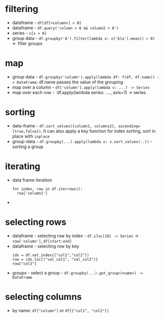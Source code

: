 # filtering
 * dataframe - `df[df[<column>] > 0]`
 * dataframe - `df.query('column > 0 && column2 < 0')`
 * series - `s[s > 0]`
 * group data - `df.groupby('A').filter(lambda x: x['bla'].mean() > 0)` <- filter groups

# map
 * group data - `df.groupby('column').apply(lambda df: f(df, df.name)) -> DataFrame`; df.name passes the value of the grouping 
 * map over a column - `df['column'].apply(lambda v: ...) -> Series`
 * map over each row - `df.apply(lambda series: ...., axis=1) -> series

# sorting

 * data-frame - `df.sort_values([column1, columns2], ascending=[true,false])`. It can also apply a key function for index sorting, sort in place with `inplace`
 * group-data - `df.groupby(...).apply(lambda x: x.sort_values(..))` - sorting a group

# iterating 
 * data frame iteration
    ```
    for index, row in df.iterrows():
      row['column1']
    ```
  * 
# selecting rows

 * dataframe - selecting row by index - `df.iloc[10] -> Series` -> `row['column']`, `df[start:end]`
 * dataframe - selecting row by key
   ```
   idx = df.set_index(["col1","col2"])
   row = idx.loc[("val_col1", "val_col2")]
   row["col3"]
   ```
 * groups - select a group - `df.groupby(...).get_group(<name>) -> DataFrame`

# selecting columns
 * by name: `df["column"]` or `df[["col1", "col2"]]`
    



